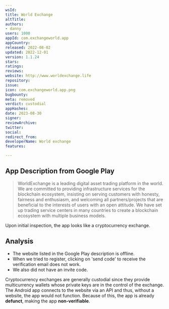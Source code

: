 ```yaml
---
wsId: 
title: World Exchange
altTitle: 
authors:
- danny
users: 1000
appId: com.exchangeworld.app
appCountry: 
released: 2022-08-02
updated: 2022-12-01
version: 1.1.24
stars: 
ratings: 
reviews: 
website: http://www.worldexchange.life
repository: 
issue: 
icon: com.exchangeworld.app.png
bugbounty: 
meta: removed
verdict: custodial
appHashes: 
date: 2023-08-30
signer: 
reviewArchive: 
twitter: 
social: 
redirect_from: 
developerName: World exchange
features: 

---
```


## App Description from Google Play

> WorldExchange is a leading digital asset trading platform in the world. We are committed to providing infrastructure services for the blockchain ecosystem, insisting on serving customers with honesty, fairness and enthusiasm, and welcoming all partners/projects that are beneficial to the interests of users with an open attitude. We have set up trading service centers in many countries to create a blockchain ecosystem with multiple business models.

Upon initial inspection, the app looks like a cryptocurrency exchange.

## Analysis 

- The website listed in the Google Play description is offline.
- When we tried to register, clicking on 'send code' to receive the verification email does not work.
- We also did not have an invite code. 

Cryptocurrency exchanges are generally custodial since they provide multicurrency wallets whose private keys are in the control of the exchange. The Android app connects to the website via an API and thus, without a website, the app would not function. Because of this, the app is already **defunct**, making the app **non-verifiable**.